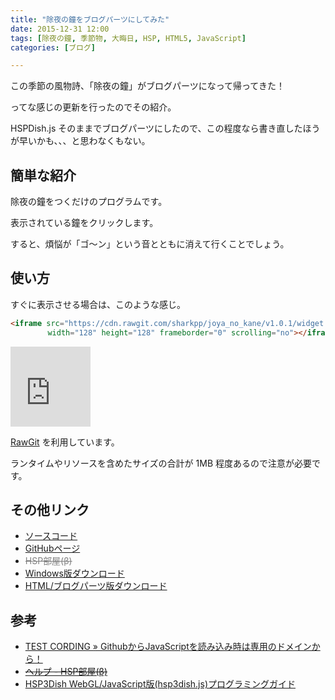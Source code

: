 ```yaml
---
title: "除夜の鐘をブログパーツにしてみた"
date: 2015-12-31 12:00
tags: [除夜の鐘, 季節物, 大晦日, HSP, HTML5, JavaScript]
categories: [ブログ]

---
```


この季節の風物詩、「除夜の鐘」がブログパーツになって帰ってきた！

ってな感じの更新を行ったのでその紹介。

HSPDish.js そのままでブログパーツにしたので、この程度なら書き直したほうが早いかも、、、と思わなくもない。

## 簡単な紹介

除夜の鐘をつくだけのプログラムです。

表示されている鐘をクリックします。

すると、煩悩が「ゴ～ン」という音とともに消えて行くことでしょう。

## 使い方

すぐに表示させる場合は、このような感じ。

```html
<iframe src="https://cdn.rawgit.com/sharkpp/joya_no_kane/v1.0.1/widget.html"
　　　　　width="128" height="128" frameborder="0" scrolling="no"></iframe>
```

<iframe src="https://cdn.rawgit.com/sharkpp/joya_no_kane/v1.0.1/widget.html"
        width="128" height="128" frameborder="0" scrolling="no"></iframe>

<i class="fa-solid fa-arrow-up-right-from-square"></i> [RawGit](https://rawgit.com/) を利用しています。

<i class="fa-solid fa-triangle-exclamation"></i> ランタイムやリソースを含めたサイズの合計が 1MB 程度あるので注意が必要です。

## その他リンク

<ul class="fa-ul">
<li><span class="fa-li"><i class="fa-solid fa-arrow-up-right-from-square"></i></span><a href="https://github.com/sharkpp/joya_no_kane">ソースコード</a></li>
<li><span class="fa-li"><i class="fa-solid fa-arrow-up-right-from-square"></i></span><a href="http://sharkpp.github.io/joya_no_kane/">GitHubページ</a></li>
<li><span class="fa-li"><i class="fa-solid fa-arrow-up-right-from-square"></i></span><span href="http://hsproom.me/program/view/?p=146" style="    text-decoration: line-through; color: gray;">HSP部屋(β)</span></li>
<li><span class="fa-li"><i class="fa-solid fa-download"></i></span><a href="/files/bells100.zip">Windows版ダウンロード</a></li>
<li><span class="fa-li"><i class="fa-solid fa-download"></i></span><a href="https://github.com/sharkpp/joya_no_kane/zipball/master">HTML/ブログパーツ版ダウンロード</a></li>
</ul>

## 参考

* [TEST CORDING » GithubからJavaScriptを読み込み時は専用のドメインから！](http://testcording.com/?p=1259)
* <del>[ヘルプ - HSP部屋(β)](https://web.archive.org/web/20201101170951/http://hsproom.me/help/#ブログパーツ)</del>
* [HSP3Dish WebGL/JavaScript版(hsp3dish.js)プログラミングガイド](http://www.onionsoft.net/hsp/v34/doclib/hsp3dish_js.htm)



